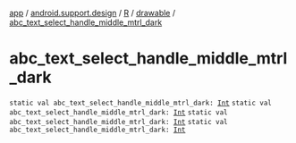 [app](../../../index.md) / [android.support.design](../../index.md) / [R](../index.md) / [drawable](index.md) / [abc_text_select_handle_middle_mtrl_dark](.)

# abc_text_select_handle_middle_mtrl_dark

`static val abc_text_select_handle_middle_mtrl_dark: `[`Int`](https://kotlinlang.org/api/latest/jvm/stdlib/kotlin/-int/index.html)
`static val abc_text_select_handle_middle_mtrl_dark: `[`Int`](https://kotlinlang.org/api/latest/jvm/stdlib/kotlin/-int/index.html)
`static val abc_text_select_handle_middle_mtrl_dark: `[`Int`](https://kotlinlang.org/api/latest/jvm/stdlib/kotlin/-int/index.html)
`static val abc_text_select_handle_middle_mtrl_dark: `[`Int`](https://kotlinlang.org/api/latest/jvm/stdlib/kotlin/-int/index.html)